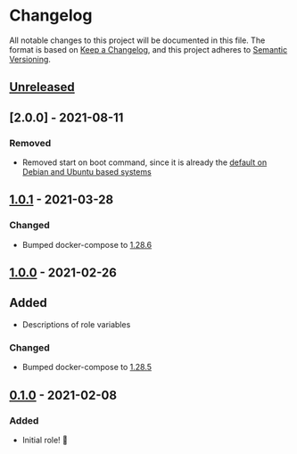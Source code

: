 # Changelog

All notable changes to this project will be documented in this file.
The format is based on [Keep a Changelog](https://keepachangelog.com/en/1.0.0/),
and this project adheres to [Semantic Versioning](https://semver.org/spec/v2.0.0.html).

## [Unreleased]

## [2.0.0] - 2021-08-11

### Removed

- Removed start on boot command, since it is already the [default on Debian and Ubuntu based systems](https://docs.docker.com/engine/install/linux-postinstall/#configure-docker-to-start-on-boot)

## [1.0.1] - 2021-03-28

### Changed

- Bumped docker-compose to [1.28.6](https://github.com/docker/compose/releases/tag/1.28.6)

## [1.0.0] - 2021-02-26

## Added

- Descriptions of role variables

### Changed

- Bumped docker-compose to [1.28.5](https://github.com/docker/compose/releases/tag/1.28.5)

## [0.1.0] - 2021-02-08

### Added

- Initial role! 🚀

[Unreleased]: https://github.com/iancleary/ansible-role-docker/compare/v1.0.1...HEAD
[1.0.1]: https://github.com/iancleary/ansible-role-docker/releases/tag/v1.0.1
[1.0.0]: https://github.com/iancleary/ansible-role-docker/releases/tag/v1.0.0
[0.1.0]: https://github.com/iancleary/ansible-role-docker/releases/tag/v0.1.0
